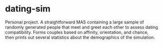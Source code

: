 # dating-sim
Personal project. A straightforward MAS containing a large sample of randomly generated people that meet and greet each other to assess dating compatibility. Forms couples based on affinity, orientation, and chance, then prints out several statistics about the demographics of the simulation.
